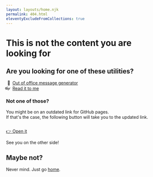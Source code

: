 ```yaml
---
layout: layouts/home.njk
permalink: 404.html
eleventyExcludeFromCollections: true
---
```


# This is not the content you are looking for

## Are you looking for one of these utilities?

<style>
@counter-style project-emoji {
  system: cyclic;
  symbols: 👋 👓 ⚡️;
  suffix: "  ";
}
</style>
<ul style="padding-left: 1.5em; list-style-type: project-emoji;">
	<li><a href="https://verlok.github.io/ooo/">Out of office message generator</a></li>
	<li><a href="https://verlok.github.io/readItToMe/">Read it to me</a></li>
</ul>

### Not one of those?

You might be on an outdated link for GitHub pages.<br>If that's the case, the following button will take you to the updated link.

<pre id="newLinkUrl" style="overflow: scroll"></pre>

<p><a id="newLinkButton" href="#" class="postlist-button">👉 Open it</a></p>

See you on the other side!

## Maybe not?

Never mind. Just go [home](/).


<script>
	const newHref = `https://verlok.github.io${window.location.pathname}`;
	const linkButtonEl = document.getElementById("newLinkButton");
	const linkUrlEl = document.getElementById("newLinkUrl");
	linkButtonEl.setAttribute("href", newHref);
	linkButtonEl.title = `Try opening "${newHref}"`;
	linkUrlEl.innerHTML = `<code>${newHref}</code>`;
</script>
